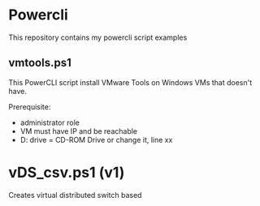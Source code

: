 # Powercli
This repository contains my powercli script examples

## vmtools.ps1
This PowerCLI script install VMware Tools on Windows VMs that doesn't have.

Prerequisite:
* administrator role
* VM must have IP and be reachable
* D: drive = CD-ROM Drive or change it, line xx


# vDS_csv.ps1 (v1)
Creates virtual distributed switch based 
